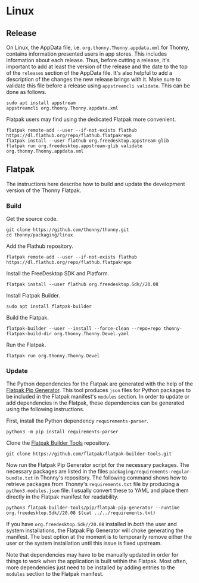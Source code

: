 # Linux

## Release

On Linux, the AppData file, i.e. `org.thonny.Thonny.appdata.xml` for Thonny, contains information presented users in app stores.
This includes information about each release.
Thus, before cutting a release, it's important to add at least the version of the release and the date to the top of the `releases` section of the AppData file.
It's also helpful to add a description of the changes the new release brings with it.
Make sure to validate this file before a release using `appstreamcli validate`.
This can be done as follows.

    sudo apt install appstream
    appstreamcli org.thonny.Thonny.appdata.xml

Flatpak users may find using the dedicated Flatpak more convenient.

    flatpak remote-add --user --if-not-exists flathub https://dl.flathub.org/repo/flathub.flatpakrepo
    flatpak install --user flathub org.freedesktop.appstream-glib
    flatpak run org.freedesktop.appstream-glib validate org.thonny.Thonny.appdata.xml

## Flatpak

The instructions here describe how to build and update the development version of the Thonny Flatpak.

### Build

Get the source code.

    git clone https://github.com/thonny/thonny.git
    cd thonny/packaging/linux

Add the Flathub repository.

    flatpak remote-add --user --if-not-exists flathub https://dl.flathub.org/repo/flathub.flatpakrepo

Install the FreeDesktop SDK and Platform.

    flatpak install --user flathub org.freedesktop.Sdk//20.08

Install Flatpak Builder.

    sudo apt install flatpak-builder

Build the Flatpak.

    flatpak-builder --user --install --force-clean --repo=repo thonny-flatpak-build-dir org.thonny.Thonny.Devel.yaml

Run the Flatpak.

    flatpak run org.thonny.Thonny.Devel

### Update

The Python dependencies for the Flatpak are generated with the help of the [Flatpak Pip Generator](https://github.com/flatpak/flatpak-builder-tools/tree/master/pip).
This tool produces `json` files for Python packages to be included in the Flatpak manifest's `modules` section.
In order to update or add dependencies in the Flatpak, these dependencies can be generated using the following instructions.

First, install the Python dependency `requirements-parser`.

    python3 -m pip install requirements-parser

Clone the [Flatpak Builder Tools](https://github.com/flatpak/flatpak-builder-tools) repository.

    git clone https://github.com/flatpak/flatpak-builder-tools.git

Now run the Flatpak Pip Generator script for the necessary packages.
The necessary packages are listed in the files `packaging/requirements-regular-bundle.txt` in Thonny's repository.
The following command shows how to retrieve packages from Thonny's `requirements.txt` file by producing a `python3-modules.json` file.
I usually convert these to YAML and place them directly in the Flatpak manifest for readability.

    python3 flatpak-builder-tools/pip/flatpak-pip-generator --runtime org.freedesktop.Sdk//20.08 $(cat ../../requirements.txt)

If you have `org.freedesktop.Sdk//20.08` installed in *both* the user and system installations, the Flatpak Pip Generator will choke generating the manifest.
The best option at the moment is to temporarily remove either the user or the system installation until this issue is fixed upstream.

Note that dependencies may have to be manually updated in order for things to work when the application is built within the Flatpak.
Most often, more dependencies just need to be installed by adding entries to the `modules` section to the Flatpak manifest.
